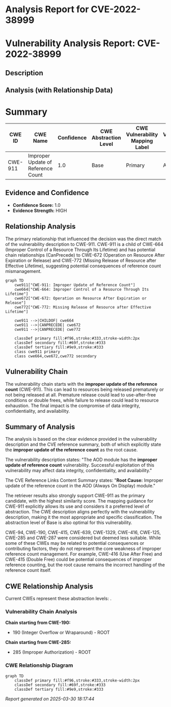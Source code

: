 # Analysis Report for CVE-2022-38999

# Vulnerability Analysis Report: CVE-2022-38999

## Description



## Analysis (with Relationship Data)

# Summary
| CWE ID | CWE Name | Confidence | CWE Abstraction Level | CWE Vulnerability Mapping Label | CWE-Vulnerability Mapping Notes |
|---|---|---|---|---|---|
| CWE-911 | Improper Update of Reference Count | 1.0 | Base | Primary | Allowed |

## Evidence and Confidence

*   **Confidence Score:** 1.0
*   **Evidence Strength:** HIGH

## Relationship Analysis
The primary relationship that influenced the decision was the direct match of the vulnerability description to CWE-911. CWE-911 is a child of CWE-664 (Improper Control of a Resource Through Its Lifetime) and has potential chain relationships (CanPrecede) to CWE-672 (Operation on Resource After Expiration or Release) and CWE-772 (Missing Release of Resource after Effective Lifetime), suggesting potential consequences of reference count mismanagement.

```mermaid
graph TD
    cwe911["CWE-911: Improper Update of Reference Count"]
    cwe664["CWE-664: Improper Control of a Resource Through Its Lifetime"]
    cwe672["CWE-672: Operation on Resource After Expiration or Release"]
    cwe772["CWE-772: Missing Release of Resource after Effective Lifetime"]
    
    cwe911 -->|CHILDOF| cwe664
    cwe911 -->|CANPRECEDE| cwe672
    cwe911 -->|CANPRECEDE| cwe772
    
    classDef primary fill:#f96,stroke:#333,stroke-width:2px
    classDef secondary fill:#69f,stroke:#333
    classDef tertiary fill:#9e9,stroke:#333
    class cwe911 primary
    class cwe664,cwe672,cwe772 secondary
```

## Vulnerability Chain
The vulnerability chain starts with the **improper update of the reference count** (CWE-911). This can lead to resources being released prematurely or not being released at all. Premature release could lead to use-after-free conditions or double frees, while failure to release could lead to resource exhaustion. The final impact is the compromise of data integrity, confidentiality, and availability.

## Summary of Analysis
The analysis is based on the clear evidence provided in the vulnerability description and the CVE reference summary, both of which explicitly state the **improper update of the reference count** as the root cause.

The vulnerability description states: "The AOD module has the **improper update of reference count** vulnerability. Successful exploitation of this vulnerability may affect data integrity, confidentiality, and availability."

The CVE Reference Links Content Summary states: "**Root Cause:** Improper update of the reference count in the AOD (Always On Display) module."

The retriever results also strongly support CWE-911 as the primary candidate, with the highest similarity score. The mapping guidance for CWE-911 explicitly allows its use and considers it a preferred level of abstraction. The CWE description aligns perfectly with the vulnerability description, making it the most appropriate and specific classification. The abstraction level of Base is also optimal for this vulnerability.

CWE-94, CWE-190, CWE-415, CWE-639, CWE-1329, CWE-416, CWE-125, CWE-285 and CWE-287 were considered but deemed less suitable. While some of these CWEs may be related to potential consequences or contributing factors, they do not represent the core weakness of improper reference count management. For example, CWE-416 (Use After Free) and CWE-415 (Double Free) could be potential consequences of improper reference counting, but the root cause remains the incorrect handling of the reference count itself.


## CWE Relationship Analysis

Current CWEs represent these abstraction levels: .


### Vulnerability Chain Analysis

**Chain starting from CWE-190:**
- 190 (Integer Overflow or Wraparound) - ROOT


**Chain starting from CWE-285:**
- 285 (Improper Authorization) - ROOT



### CWE Relationship Diagram

```mermaid
graph TD
    classDef primary fill:#f96,stroke:#333,stroke-width:2px
    classDef secondary fill:#69f,stroke:#333
    classDef tertiary fill:#9e9,stroke:#333
```



*Report generated on 2025-03-30 18:17:44*
